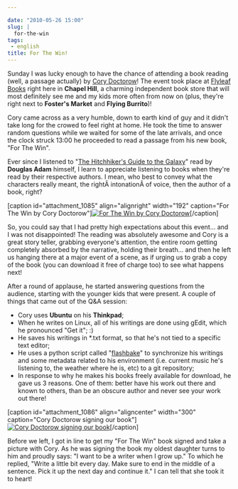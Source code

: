 ```yaml
---

date: "2010-05-26 15:00"
slug: |
  for-the-win
tags:
 - english
title: For The Win!
---
```


Sunday I was lucky enough to have the chance of attending a book reading
(well, a passage actually) by [Cory Doctorow](http://craphound.com/)!
The event took place at [Flyleaf Books](http://www.flyleafbooks.com/)
right here in **Chapel Hill**, a charming independent book store that
will most definitely see me and my kids more often from now on (plus,
they're right next to **Foster's Market** and **Flying Burrito**)!

Cory came across as a very humble, down to earth kind of guy and it
didn't take long for the crowed to feel right at home. He took the time
to answer random questions while we waited for some of the late
arrivals, and once the clock struck 13:00 he proceeded to read a passage
from his new book, "For The Win".

Ever since I listened to "[The Hitchhiker's Guide to the
Galaxy](http://en.wikipedia.org/wiki/The_Hitchhiker's_Guide_to_the_Galaxy)\"
read by **Douglas Adam** himself, I learn to appreciate listening to
books when they're read by their respective authors. I mean, who best to
convey what the characters really meant, the rightÂ intonationÂ of
voice, then the author of a book, right?

\[caption id="attachment_1085" align="alignright" width="192"
caption="For The Win by Cory Doctorow"\][![For The Win by Cory
Doctorow](http://www.ogmaciel.com/wp-content/uploads/2010/05/ftw_both_smalll.jpg)](http://www.ogmaciel.com/wp-content/uploads/2010/05/ftw_both_smalll.jpg)\[/caption\]

So, you could say that I had pretty high expectations about this
event... and I was not disappointed! The reading was absolutely awesome
and Cory is a great story teller, grabbing everyone's attention, the
entire room getting completely absorbed by the narrative, holding their
breath... and then he left us hanging there at a major event of a scene,
as if urging us to grab a copy of the book (you can download it free of
charge too) to see what happens next!

After a round of applause, he started answering questions from the
audience, starting with the younger kids that were present. A couple of
things that came out of the Q&A session:

-   Cory uses **Ubuntu** on his **Thinkpad**;
-   When he writes on Linux, all of his writings are done using gEdit,
    which he pronounced "Get it"; :)
-   He saves his writings in \*.txt format, so that he's not tied to a
    specific text editor;
-   He uses a python script called
    "[flashbake](http://github.com/commandline/flashbake)\" to
    synchronize his writings and some metadata related to his
    environment (i.e. current music he's listening to, the weather where
    he is, etc) to a git repository;
-   In response to why he makes his books freely available for download,
    he gave us 3 reasons. One of them: better have his work out there
    and known to others, than be an obscure author and never see your
    work out there!

\[caption id="attachment_1086" align="aligncenter" width="300"
caption="Cory Doctorow signing our book"\][![Cory Doctorow signing our
book](http://www.ogmaciel.com/wp-content/uploads/2010/05/corydoctorow-300x225.jpg)](http://www.ogmaciel.com/wp-content/uploads/2010/05/corydoctorow.jpg)\[/caption\]

Before we left, I got in line to get my "For The Win" book signed and
take a picture with Cory. As he was signing the book my oldest daughter
turns to him and proudly says: "I want to be a writer when I grow up."
To which he replied, "Write a little bit every day. Make sure to end in
the middle of a sentence. Pick it up the next day and continue it." I
can tell that she took it to heart!

